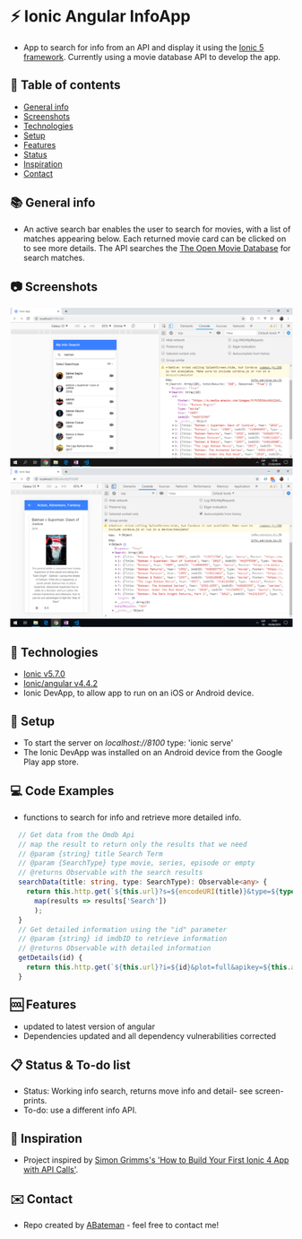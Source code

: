 # :zap: Ionic Angular InfoApp

* App to search for info from an API and display it using the [Ionic 5 framework](https://ionicframework.com/docs).
Currently using a movie database API to develop the app.

## :page_facing_up: Table of contents

* [General info](#general-info)
* [Screenshots](#screenshots)
* [Technologies](#technologies)
* [Setup](#setup)
* [Features](#features)
* [Status](#status)
* [Inspiration](#inspiration)
* [Contact](#contact)

## :books: General info

* An active search bar enables the user to search for movies, with a list of matches appearing below. Each returned movie card can be clicked on to see more details. The API searches the [The Open Movie Database](http://www.omdbapi.com/) for search matches.

## :camera: Screenshots

![Home Page](./img/info-search.png)
![Home Page](./img/detail.png)

## :signal_strength: Technologies

* [Ionic v5.7.0](https://ionicframework.com/)
* [Ionic/angular v4.4.2](https://www.npmjs.com/package/@ionic/angular)
* Ionic DevApp, to allow app to run on an iOS or Android device.

## :floppy_disk: Setup

* To start the server on _localhost://8100_ type: 'ionic serve'
* The Ionic DevApp was installed on an Android device from the Google Play app store.

## :computer: Code Examples

* functions to search for info and retrieve more detailed info.

```typescript
  // Get data from the Omdb Api
  // map the result to return only the results that we need
  // @param {string} title Search Term
  // @param {SearchType} type movie, series, episode or empty
  // @returns Observable with the search results
  searchData(title: string, type: SearchType): Observable<any> {
    return this.http.get(`${this.url}?s=${encodeURI(title)}&type=${type}&apikey=${this.apiKey}`).pipe(
      map(results => results['Search'])
      );
  }
  // Get detailed information using the "id" parameter
  // @param {string} id imdbID to retrieve information
  // @returns Observable with detailed information
  getDetails(id) {
    return this.http.get(`${this.url}?i=${id}&plot=full&apikey=${this.apiKey}`);
  }
```

## :cool: Features

* updated to latest version of angular
* Dependencies updated and all dependency vulnerabilities corrected

## :clipboard: Status & To-do list

* Status: Working info search, returns move info and detail- see screen-prints.
* To-do: use a different info API.

## :clap: Inspiration

* Project inspired by [Simon Grimms's 'How to Build Your First Ionic 4 App with API Calls'](https://medium.freecodecamp.org/how-to-build-your-first-ionic-4-app-with-api-calls-f6ea747dc17a).

## :envelope: Contact

* Repo created by [ABateman](https://www.andrewbateman.org) - feel free to contact me!
